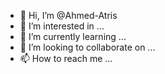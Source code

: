 - 👋 Hi, I’m @Ahmed-Atris
- 👀 I’m interested in ...
- 🌱 I’m currently learning ...
- 💞️ I’m looking to collaborate on ...
- 📫 How to reach me ...

<!---
Ahmed-Atris/Ahmed-Atris is a ✨ special ✨ repository because its `README.md` (this file) appears on your GitHub profile.
You can click the Preview link to take a look at your changes.
--->
